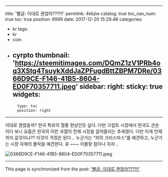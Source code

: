 
---
title: '뻘글: 이대로 괜찮아???!!!'
permlink: 4kbjiw
catalog: true
toc_nav_num: true
toc: true
position: 9999
date: 2017-12-20 15:29:48
categories:
- kr
tags:
- kr
- coin
- cyrpto
thumbnail: 'https://steemitimages.com/DQmZ1zV1PRb4oq3XStg4TsuykXddJaZPFugdBttZBPM7DRe/0366D9CE-F146-41B5-8604-ED0F70357711.jpeg'
sidebar:
    right:
        sticky: true
widgets:
    -
        type: toc
        position: right
---


이대로 괜찮을까?
한국 특유의 열풍 현상인듯 싶다. 
다만 크립토 시장에서 한국도 큰손이다 보니
요즘은 한국의 이런 과열이 전체 시장을 끌어올리는 추세였다. 
다만 이게 언제 까지 갈것이냐?? 이것이 걱정은 된다 ..
누군가는 “피의 크리스마스”를 예견하고,
누군가는 시장 자체의 몰락을 예견한다.
휴 ~~~ 아몰랑 잠이나 자자 ..

![0366D9CE-F146-41B5-8604-ED0F70357711.jpeg](https://steemitimages.com/DQmZ1zV1PRb4oq3XStg4TsuykXddJaZPFugdBttZBPM7DRe/0366D9CE-F146-41B5-8604-ED0F70357711.jpeg)

- - -

This page is synchronized from the post: ['뻘글: 이대로 괜찮아???!!!'](https://steemit.com/@kingbit/4kbjiw)
